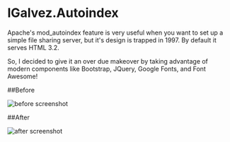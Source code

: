 IGalvez.Autoindex
=================

Apache's mod_autoindex feature is very useful when you want to set up a simple file sharing server, but it's design is trapped in 1997. By default it serves HTML 3.2.

So, I decided to give it an over due makeover by taking advantage of modern components like Bootstrap, JQuery, Google Fonts, and Font Awesome!

##Before

![before screenshot](https://raw.githubusercontent.com/iglvzx/IGalvez.Autoindex/master/.autoindex/docs/images/before.png)

##After

![after screenshot](https://raw.githubusercontent.com/iglvzx/IGalvez.Autoindex/master/.autoindex/docs/images/home.png)
